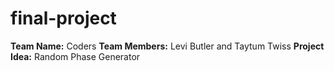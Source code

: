 # final-project
**Team Name:** Coders
**Team Members:** Levi Butler and Taytum Twiss
**Project Idea:** Random Phase Generator
